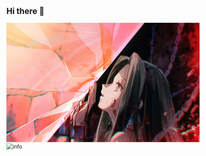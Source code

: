 ## Hi there 👋
![233](106483405_p18.jpg)
![info](https://github-readme-stats.vercel.app/api?username=hqslsz=true&count_private=true&hide=prs&theme=default_repocard)
